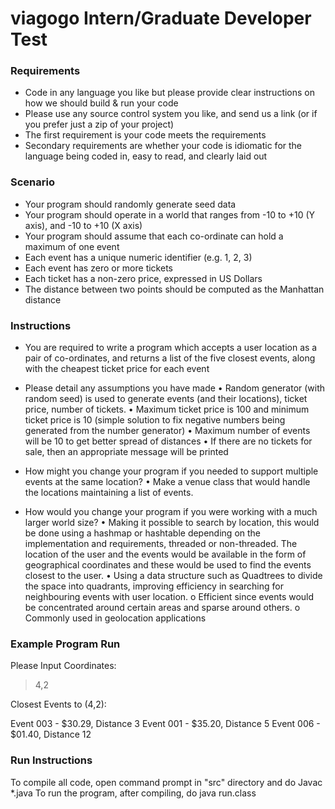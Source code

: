 <h1>viagogo Intern/Graduate Developer Test</h1>


<h3>Requirements</h3>

- Code in any language you like but please provide clear instructions on how we should build & run your code
- Please use any source control system you like, and send us a link (or if you prefer just a zip of your project)
- The first requirement is your code meets the requirements
- Secondary requirements are whether your code is idiomatic for the language being coded in, easy to read, and clearly laid out

<h3>Scenario</h3>

- Your program should randomly generate seed data
- Your program should operate in a world that ranges from -10 to +10 (Y axis), and -10 to +10 (X axis)
- Your program should assume that each co-ordinate can hold a maximum of one event
- Each event has a unique numeric identifier (e.g. 1, 2, 3)
- Each event has zero or more tickets
- Each ticket has a non-zero price, expressed in US Dollars
- The distance between two points should be computed as the Manhattan distance

<h3>Instructions</h3>

- You are required to write a program which accepts a user location as a pair of co-ordinates, and returns a list of the five closest events, along with the cheapest ticket price for each event
- Please detail any assumptions you have made
•	Random generator (with random seed) is used to generate events (and their locations), ticket price, number of tickets.
•	Maximum ticket price is 100 and minimum ticket price is 10 (simple solution to fix negative numbers being generated from the number generator)
•	Maximum number of events will be 10 to get better spread of distances
•	If there are no tickets for sale, then an appropriate message will be printed

- How might you change your program if you needed to support multiple events at the same location?
•	Make a venue class that would handle the locations maintaining a list of events.
- How would you change your program if you were working with a much larger world size?
•	Making it possible to search by location, this would be done using a hashmap or hashtable depending on the implementation and requirements, threaded or non-threaded. The location of the user and the events would be available in the form of geographical coordinates and these would be used to find the events closest to the user.
•	Using a data structure such as Quadtrees to divide the space into quadrants, improving efficiency in searching for neighbouring events with user location.
o	Efficient since events would be concentrated around certain areas and sparse around others.
o	Commonly used in geolocation applications

<h3>Example Program Run</h3>

Please Input Coordinates:

> 4,2

Closest Events to (4,2):

Event 003 - $30.29, Distance 3
Event 001 - $35.20, Distance 5
Event 006 - $01.40, Distance 12

<h3>Run Instructions</h3>

To compile all code, open command prompt in "src" directory and do Javac *.java
To run the program, after  compiling, do java run.class

